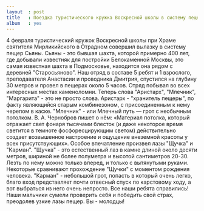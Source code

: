 ```yaml
---
layout  : post
title   : Поездка туристического кружка Воскресной школы в систему пещер Сьяны
album   : yes
---
```

4 февраля туристический кружок Воскресной школы при Храме святителя Мирликийского в Отрадном совершил вылазку в систему пещер Сьяны.
Сьяны - это бывшая шахта, которой примерно 400 лет, где добывали известняк для постройки Белокаменной Москвы, это самая известная шахта в Подмосковье, находится она рядом с деревней "Старосьяново".
Наш отряд в составе 5 ребят и 1 взрослого, преподавателя Анастасии и проводника Дмитрия, спустился на глубину 30 метров и провел в пещерах около 5 часов. Отряд побывал во всех интересных местах каменоломни. Теперь слова "Аристарх", "Млечник", "Маргарита" - это не просто слова. 
Аристарх - "хранитель пещеры", по факту являющийся старым комбинезоном, с присоединенным к нему черепом в каске. "Млечник" - или Млечный путь — грот с необычным потолком. В. А. Чернобров пишет о нём: «Материал потолка, который отражает свет фонаря тысячами блесток (и даже некоторое время светится в темноте фосфоресцирующим светом) действительно создает возвышенное настроение и ощущение внеземной красоты у всех присутствующих».
Особое впечатление произвел лазы "Щучка" и "Карман". "Щучка" - это естественный лаз в камне длиной около десяти метров, шириной не более полуметра и высотой сантиметров 20-30. Лезть по нему можно только вперед, и только с вытянутыми руками. Некоторые сравнивают прохождение "Щучки" с моментом рождения человека. "Карман" - небольшой грот, попасть в который очень легко, благо вход представляет почти отвесный спуск по карстовому ходу, а вот выбраться из него очень непросто.
Все наши ребята справились! Наши мальчики сумели проверить себя и победить свой страх, преодолев узкие лазы пещер. Вы - молодцы!
